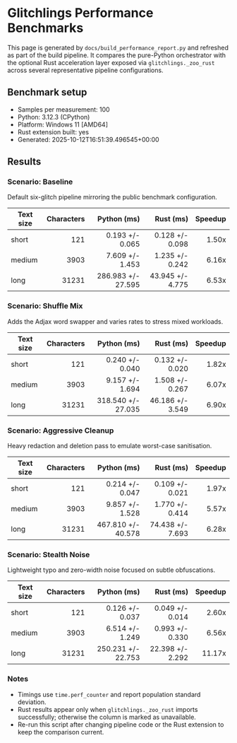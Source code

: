 # Glitchlings Performance Benchmarks

This page is generated by `docs/build_performance_report.py` and refreshed as part of the build pipeline. It compares the pure-Python orchestrator with the optional Rust acceleration layer exposed via `glitchlings._zoo_rust` across several representative pipeline configurations.

## Benchmark setup

- Samples per measurement: 100
- Python: 3.12.3 (CPython)
- Platform: Windows 11 [AMD64]
- Rust extension built: yes
- Generated: 2025-10-12T16:51:39.496545+00:00

## Results

### Scenario: Baseline

Default six-glitch pipeline mirroring the public benchmark configuration.

| Text size | Characters | Python (ms) | Rust (ms) | Speedup |
| --- | ---: | ---: | ---: | ---: |
| short | 121 | 0.193 +/- 0.065 | 0.128 +/- 0.098 | 1.50x |
| medium | 3903 | 7.609 +/- 1.453 | 1.235 +/- 0.242 | 6.16x |
| long | 31231 | 286.983 +/- 27.595 | 43.945 +/- 4.775 | 6.53x |

### Scenario: Shuffle Mix

Adds the Adjax word swapper and varies rates to stress mixed workloads.

| Text size | Characters | Python (ms) | Rust (ms) | Speedup |
| --- | ---: | ---: | ---: | ---: |
| short | 121 | 0.240 +/- 0.040 | 0.132 +/- 0.020 | 1.82x |
| medium | 3903 | 9.157 +/- 1.694 | 1.508 +/- 0.267 | 6.07x |
| long | 31231 | 318.540 +/- 27.035 | 46.186 +/- 3.549 | 6.90x |

### Scenario: Aggressive Cleanup

Heavy redaction and deletion pass to emulate worst-case sanitisation.

| Text size | Characters | Python (ms) | Rust (ms) | Speedup |
| --- | ---: | ---: | ---: | ---: |
| short | 121 | 0.214 +/- 0.047 | 0.109 +/- 0.021 | 1.97x |
| medium | 3903 | 9.857 +/- 1.528 | 1.770 +/- 0.414 | 5.57x |
| long | 31231 | 467.810 +/- 40.578 | 74.438 +/- 7.693 | 6.28x |

### Scenario: Stealth Noise

Lightweight typo and zero-width noise focused on subtle obfuscations.

| Text size | Characters | Python (ms) | Rust (ms) | Speedup |
| --- | ---: | ---: | ---: | ---: |
| short | 121 | 0.126 +/- 0.037 | 0.049 +/- 0.014 | 2.60x |
| medium | 3903 | 6.514 +/- 1.249 | 0.993 +/- 0.330 | 6.56x |
| long | 31231 | 250.231 +/- 22.753 | 22.398 +/- 2.292 | 11.17x |


### Notes

- Timings use `time.perf_counter` and report population standard deviation.
- Rust results appear only when `glitchlings._zoo_rust` imports successfully; otherwise the column is marked as unavailable.
- Re-run this script after changing pipeline code or the Rust extension to keep the comparison current.
